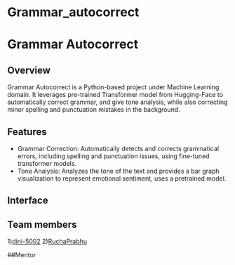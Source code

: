 # Grammar_autocorrect
# Grammar Autocorrect

## Overview
Grammar Autocorrect is a Python-based project under Machine Learning domain. It leverages pre-trained Transformer model from Hugging-Face to automatically correct grammar, and give tone analysis, while also correcting minor spelling and punctuation mistakes in the background. 

## Features
- Grammar Correction: Automatically detects and corrects grammatical errors, including spelling and punctuation issues, using fine-tuned transformer models.
- Tone Analysis: Analyzes the tone of the text and provides a bar graph visualization to represent emotional sentiment, uses a pretrained model.

## Interface

## Team members
1)[dini-5002](https://github.com/dini-5002)
2)[RuchaPrabhu](https://github.com/RuchaPrabhu)

##Mentor






   
   
   
  
